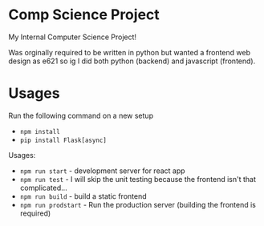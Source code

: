 # Comp Science Project
My Internal Computer Science Project!

Was orginally required to be written in python but wanted a frontend web design as e621 so ig I did both python (backend) and javascript (frontend).

# Usages
Run the following command on a new setup
* `npm install`
* `pip install Flask[async]`

Usages:
* `npm run start` - development server for react app
* `npm run test` - I will skip the unit testing because the frontend isn't that complicated...
* `npm run build` - build a static frontend
* `npm run prodstart` - Run the production server (building the frontend is required)
